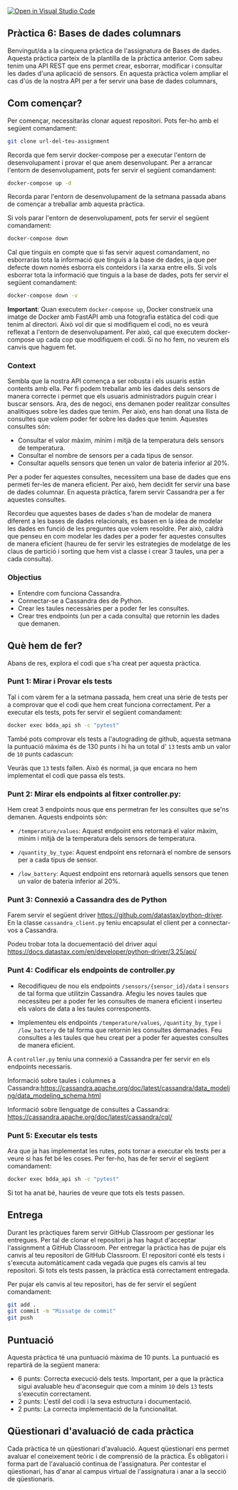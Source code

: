 [![Open in Visual Studio Code](https://classroom.github.com/assets/open-in-vscode-718a45dd9cf7e7f842a935f5ebbe5719a5e09af4491e668f4dbf3b35d5cca122.svg)](https://classroom.github.com/online_ide?assignment_repo_id=14881505&assignment_repo_type=AssignmentRepo)
## Pràctica 6: Bases de dades columnars

Benvingut/da a la cinquena pràctica de l'assignatura de Bases de dades. Aquesta pràctica parteix de la plantilla de la pràctica anterior. Com sabeu tenim una API REST que ens permet crear, esborrar, modificar i consultar les dades d'una aplicació de sensors. En aquesta pràctica volem ampliar el cas d'ús de la nostra API per a fer servir una base de dades columnars,

## Com començar?

Per començar, necessitaràs clonar aquest repositori. Pots fer-ho amb el següent comandament:

```bash
git clone url-del-teu-assignment
```

Recorda que fem servir docker-compose per a executar l'entorn de desenvolupament i provar el que anem desenvolupant. Per a arrancar l'entorn de desenvolupament, pots fer servir el següent comandament:

```bash
docker-compose up -d
```

Recorda parar l'entorn de desenvolupament de la setmana passada abans de començar a treballar amb aquesta pràctica.

Si vols parar l'entorn de desenvolupament, pots fer servir el següent comandament:

```bash
docker-compose down
```

Cal que tinguis en compte que si fas servir aquest comandament, no esborraràs tota la informació que tinguis a la base de dades, ja que per defecte down només esborra els conteidors i la xarxa entre ells. Si vols esborrar tota la informació que tinguis a la base de dades, pots fer servir el següent comandament:

```bash
docker-compose down -v
```

**Important**: Quan executem `docker-compose up`, Docker construeix una imatge de Docker amb FastAPI amb una fotografia estàtica del codi que tenim al directori. Això vol dir que si modifiquem el codi, no es veurà reflexat a l'entorn de desenvolupament. Per això, cal que executem docker-compose up cada cop que modifiquem el codi. Si no ho fem, no veurem els canvis que haguem fet.


### Context

Sembla que la nostra API comença a ser robusta i els usuaris estàn contents amb ella. Per fi podem treballar amb les dades dels sensors de manera correcte i permet que els usuaris administradors puguin crear i buscar sensors.
Ara, des de negoci, ens demanen poder realitzar consultes analítiques sobre les dades que tenim. Per això, ens han donat una llista de consultes que volem poder fer sobre les dades que tenim. Aquestes consultes són:

* Consultar el valor màxim, mínim i mitjà de la temperatura dels sensors de temperatura.
* Consultar el nombre de sensors per a cada tipus de sensor.
* Consultar aquells sensors que tenen un valor de bateria inferior al 20%.

Per a poder fer aquestes consultes, necessitem una base de dades que ens permeti fer-les de manera eficient. Per això, hem decidit fer servir una base de dades columnar. En aquesta pràctica, farem servir Cassandra per a fer aquestes consultes.

Recordeu que aquestes bases de dades s'han de modelar de manera diferent a les bases de dades relacionals, es basen en la idea de modelar les dades en funció de les preguntes que volem resoldre. Per això, caldrà que penseu en com modelar les dades per a poder fer aquestes consultes de manera eficient (haureu de fer servir les estrategies de modelatge de les claus de partició i sorting que hem vist a classe i crear 3 taules, una per a cada consulta).

### Objectius

* Entendre com funciona Cassandra.
* Connectar-se a Cassandra des de Python.
* Crear les taules necessàries per a poder fer les consultes.
* Crear tres endpoints (un per a cada consulta) que retornin les dades que demanen.


## Què hem de fer?

Abans de res, explora el codi que s'ha creat per aquesta pràctica. 

### Punt 1: Mirar i Provar els tests

Tal i com vàrem fer a la setmana passada, hem creat una sèrie de tests per a comprovar que el codi que hem creat funciona correctament. Per a executar els tests, pots fer servir el següent comandament:

```bash
docker exec bdda_api sh -c "pytest"
```

També pots comprovar els tests a l'autograding de github, aquesta setmana la puntuació màxima és de 130 punts i hi ha un total d' `13` tests amb un valor de `10` punts cadascun:

Veuràs que `13` tests fallen. Això és normal, ja que encara no hem implementat el codi que passa els tests.

### Punt 2: Mirar els endpoints al fitxer controller.py:

Hem creat 3 endpoints nous que ens permetran fer les consultes que se'ns demanen. Aquests endpoints són:

* `/temperature/values`: Aquest endpoint ens retornarà el valor màxim, mínim i mitjà de la temperatura dels sensors de temperatura.

* `/quantity_by_type`: Aquest endpoint ens retornarà el nombre de sensors per a cada tipus de sensor.
  
* `/low_battery`: Aquest endpoint ens retornarà aquells sensors que tenen un valor de bateria inferior al 20%.


### Punt 3: Connexió a Cassandra des de Python

Farem servir el següent driver https://github.com/datastax/python-driver. En la classe `cassandra_client.py` teniu encapsulat el client per a connectar-vos a Cassandra. 

Podeu trobar tota la docuementació del driver aquí https://docs.datastax.com/en/developer/python-driver/3.25/api/

### Punt 4: Codificar els endpoints de controller.py

* Recodifiqueu de nou els endpoints `/sensors/{sensor_id}/data` i `sensors` de tal forma que utilitzin Cassandra. Afegiu les noves taules que necessiteu per a poder fer les consultes de manera eficient i inserteu els valors de data a les taules corresponents.

* Implementeu els endpoints `/temperature/values`, `/quantity_by_type` i `/low_battery` de tal forma que retornin les consultes demanades. Feu consultes a les taules que heu creat per a poder fer aquestes consultes de manera eficient.
  
A `controller.py` teniu una connexió a Cassandra per fer servir en els endpoints necessaris. 

Informació sobre taules i columnes a Cassandra:https://cassandra.apache.org/doc/latest/cassandra/data_modeling/data_modeling_schema.html

Informació sobre llenguatge de consultes a Cassandra: 
https://cassandra.apache.org/doc/latest/cassandra/cql/





### Punt 5: Executar els tests

Ara que ja has implementat les rutes, pots tornar a executar els tests per a veure si has fet bé les coses. Per fer-ho, has de fer servir el següent comandament:

```bash
docker exec bdda_api sh -c "pytest"
```

Si tot ha anat bé, hauries de veure que tots els tests passen.



## Entrega

Durant les pràctiques farem servir GitHub Classroom per gestionar les entregues. Per tal de clonar el repositori ja has hagut d'acceptar l'assignment a GitHub Classroom. Per entregar la pràctica has de pujar els canvis al teu repositori de GitHub Classroom. El repositori conté els tests i s'executa automàticament cada vegada que puges els canvis al teu repositori. Si tots els tests passen, la pràctica està correctament entregada.

Per pujar els canvis al teu repositori, has de fer servir el següent comandament:

```bash
git add .
git commit -m "Missatge de commit"
git push
```

## Puntuació

Aquesta pràctica té una puntuació màxima de 10 punts. La puntuació es repartirà de la següent manera:

- 6 punts: Correcta execució dels tests. Important, per a que la pràctica sigui avaluable heu d'aconseguir que com a mínim `10` dels `13` tests s'executin correctament.
- 2 punts: L'estil del codi i la seva estructura i documentació.
- 2 punts: La correcta implementació de la funcionalitat.

## Qüestionari d'avaluació de cada pràctica

Cada pràctica té un qüestionari d'avaluació. Aquest qüestionari ens permet avaluar el coneixement teòric i de comprensió de la pràctica. És obligatori i forma part de l'avaluació continua de l'assignatura. Per contestar el qüestionari, has d'anar al campus virtual de l'assignatura i anar a la secció de qüestionaris.
 


